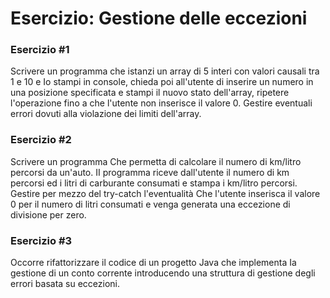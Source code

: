 # Esercizio: Gestione delle eccezioni

### Esercizio #1

Scrivere un programma che istanzi un array di 5 interi con valori causali tra 1 e 10 e Io stampi in console, chieda poi all'utente di inserire un numero in una posizione specificata e stampi il nuovo stato dell'array, ripetere l'operazione fino a che l'utente non inserisce il valore 0. Gestire eventuali errori dovuti alla violazione dei limiti dell'array.

### Esercizio #2

Scrivere un programma Che permetta di calcolare il numero di km/litro percorsi da un'auto. II programma riceve dall'utente il numero di km percorsi ed i litri di carburante consumati e stampa i km/litro percorsi. Gestire per mezzo del try-catch l'eventualità Che l'utente inserisca il valore 0 per il numero di litri consumati e venga generata una eccezione di divisione per zero.

### Esercizio #3

Occorre rifattorizzare il codice di un progetto Java che implementa Ia gestione di un conto corrente introducendo una struttura di gestione degli errori basata su eccezioni.
